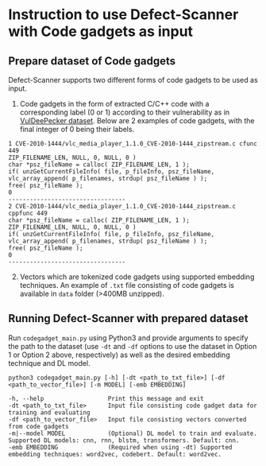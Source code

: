 # Instruction to use Defect-Scanner with Code gadgets as input
## Prepare dataset of Code gadgets
Defect-Scanner supports two different forms of code gadgets to be used as input.
1. Code gadgets in the form of extracted C/C++ code with a corresponding label (0 or 1) according to their vulnerability as in [VulDeePecker dataset](https://github.com/CGCL-codes/VulDeePecker). Below are 2 examples of code gadgets, with the final integer of 0 being their labels.
```
1 CVE-2010-1444/vlc_media_player_1.1.0_CVE-2010-1444_zipstream.c cfunc 449
ZIP_FILENAME_LEN, NULL, 0, NULL, 0 )
char *psz_fileName = calloc( ZIP_FILENAME_LEN, 1 );
if( unzGetCurrentFileInfo( file, p_fileInfo, psz_fileName,
vlc_array_append( p_filenames, strdup( psz_fileName ) );
free( psz_fileName );
0
---------------------------------
2 CVE-2010-1444/vlc_media_player_1.1.0_CVE-2010-1444_zipstream.c cppfunc 449
char *psz_fileName = calloc( ZIP_FILENAME_LEN, 1 );
ZIP_FILENAME_LEN, NULL, 0, NULL, 0 )
if( unzGetCurrentFileInfo( file, p_fileInfo, psz_fileName,
vlc_array_append( p_filenames, strdup( psz_fileName ) );
free( psz_fileName );
0
---------------------------------
```
2. Vectors which are tokenized code gadgets using supported embedding techniques.
An example of `.txt` file consisting of code gadgets is available in `data` folder (>400MB unzipped).

## Running Defect-Scanner with prepared dataset
Run `codegadget_main.py` using Python3 and provide arguments to specify the path to the dataset (use `-dt` and `-df` options to use the dataset in Option 1 or Option 2 above, respectively) as well as the desired embedding technique and DL model.
```
python3 codegadget_main.py [-h] [-dt <path_to_txt_file>] [-df <path_to_vector_file>] [-m MODEL] [-emb EMBEDDING]

-h, --help                  Print this message and exit
-dt <path_to_txt_file>      Input file consisting code gadget data for training and evaluating
-df <path_to_vector_file>   Input file consisting vectors converted from code gadgets
-m|--model MODEL            (Optional) DL model to train and evaluate. Supported DL models: cnn, rnn, blstm, transformers. Default: cnn.
-emb EMBEDDING              (Required when using -dt) Supported embedding techniques: word2vec, codebert. Default: word2vec.

